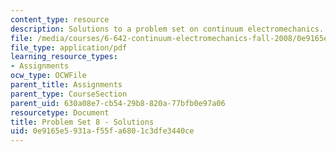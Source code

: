 ```yaml
---
content_type: resource
description: Solutions to a problem set on continuum electromechanics.
file: /media/courses/6-642-continuum-electromechanics-fall-2008/0e9165e5931af55fa6801c3dfe3440ce_pset8_soln.pdf
file_type: application/pdf
learning_resource_types:
- Assignments
ocw_type: OCWFile
parent_title: Assignments
parent_type: CourseSection
parent_uid: 630a08e7-cb54-29b8-820a-77bfb0e97a06
resourcetype: Document
title: Problem Set 8 - Solutions
uid: 0e9165e5-931a-f55f-a680-1c3dfe3440ce
---
```

